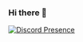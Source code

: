 ### Hi there 👋
 
[![Discord Presence](https://lanyard-profile-readme.vercel.app/api/593066606574305330
                            )](https://discord.com/users/593066606574305330)
